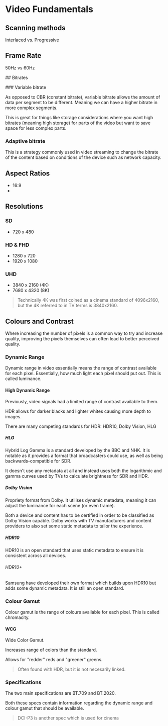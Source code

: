 # Video Fundamentals

## Scanning methods

Interlaced vs. Progressive

## Frame Rate

50Hz vs 60Hz

## Bitrates

### Variable bitrate

As opposed to CBR (constant bitrate), variable bitrate allows the amount of data per segment to be different. Meaning we can have a higher bitrate in more complex segments.

This is great for things like storage considerations where you want high bitrates (meaning high storage) for parts of the video but want to save space for less complex parts.  

### Adaptive bitrate

This is a strategy commonly used in video streaming to change the bitrate of the content based on conditions of the device such as network capacity.

## Aspect Ratios

- 16:9
- 

## Resolutions

### SD

- 720 x 480

### HD & FHD

- 1280 x 720
- 1920 x 1080

### UHD

- 3840 x 2160 (4K)
- 7680 x 4320 (8K)

> Technically 4K was first coined as a cinema standard of 4096x2160, but the 4K referred to in TV terms is 3840x2160.

## Colours and Contrast

Where increasing the number of pixels is a common way to try and increase quality, improving the pixels themselves can often lead to better perceived quality. 

### Dynamic Range

Dynamic range in video essentially means the range of contrast available for each pixel. Essentially, how much light each pixel should put out. This is called luminance.
 
#### High Dynamic Range

Previously, video signals had a limited range of contrast available to them.

HDR allows for darker blacks and lighter whites causing more depth to images.

There are many competing standards for HDR: HDR10, Dolby Vision, HLG

##### HLG

Hybrid Log Gamma is a standard developed by the BBC and NHK. It is notable as it provides a format that broadcasters could use, as well as being backwards-compatible for SDR.

It doesn't use any metadata at all and instead uses both the logarithmic and gamma curves used by TVs to calculate brightness for SDR and HDR.

##### Dolby Vision

Propriety format from Dolby. It utilises dynamic metadata, meaning it can adjust the luminance for each scene (or even frame).

Both a device and content has to be certified in order to be classified as Dolby Vision capable. Dolby works with TV manufacturers and content providers to also set some static metadata to tailor the experience.

##### HDR10 

HDR10 is an open standard that uses static metadata to ensure it is consistent across all devices. 

###### HDR10+

Samsung have developed their own format which builds upon HDR10 but adds some dynamic metadata. It is still an open standard. 

### Colour Gamut

Colour gamut is the range of colours available for each pixel. This is called chromacity.

#### WCG 

Wide Color Gamut.

Increases range of colors than the standard.

Allows for "redder" reds and "greener" greens.

> Often found with HDR, but it is not necesarily linked.

### Specifications

The two main specifications are BT.709 and BT.2020.

Both these specs contain information regarding the dynamic range and colour gamut that should be available. 

> DCI-P3 is another spec which is used for cinema
